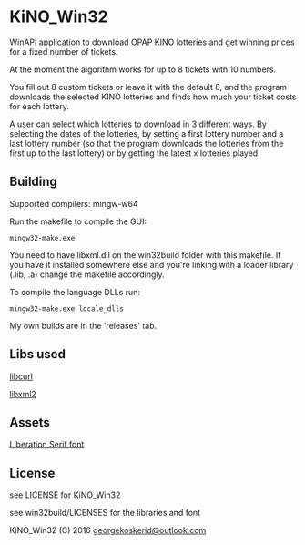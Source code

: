 # KiNO_Win32
WinAPI application to download [OPAP KINO](http://www.opap.gr/en/web/guest/demo-kino) lotteries and get winning prices for a fixed number of tickets.

At the moment the algorithm works for up to 8 tickets with 10 numbers.

You fill out 8 custom tickets or leave it with the default 8, and the program downloads the selected KINO lotteries and finds 
how much your ticket costs for each lottery.

A user can select which lotteries to download in 3 different ways. By selecting the dates of the lotteries, by setting a first lottery number and a last lottery number 
(so that the program downloads the lotteries from the first up to the last lottery) or by getting the latest x lotteries played.

## Building

Supported compilers: mingw-w64

Run the makefile to compile the GUI:

    mingw32-make.exe

You need to have libxml.dll on the win32build folder with this makefile. If you have it installed somewhere else
and you're linking with a loader library (.lib, .a) change the makefile accordingly.

To compile the language DLLs run:

    mingw32-make.exe locale_dlls

My own builds are in the 'releases' tab.

## Libs used

[libcurl](http://curl.haxx.se/libcurl/)

[libxml2](http://xmlsoft.org/)

## Assets

[Liberation Serif font](https://www.fontsquirrel.com/fonts/liberation-serif)


## License

see LICENSE for KiNO_Win32

see win32build/LICENSES for the libraries and font

KiNO_Win32 (C) 2016 <georgekoskerid@outlook.com>
